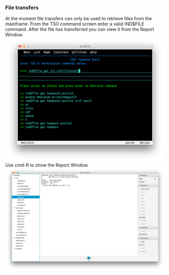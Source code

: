### File transfers
At the moment file transfers can only be used to retrieve files from the mainframe. From the TSO command screen enter a valid IND$FILE command. After the file has transferred you can view it from the Report Window.  
![Transfer](transfer1.png?raw=true "transfer")
Use cmd-R to show the Report Window.  
![Transfer](output2.png?raw=true "transfer")
